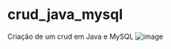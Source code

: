# crud_java_mysql
Criação de um crud em Java e MySQL
![image](https://user-images.githubusercontent.com/64651291/128754338-59cace55-fc53-4133-8857-e8f8424e26bc.png)
